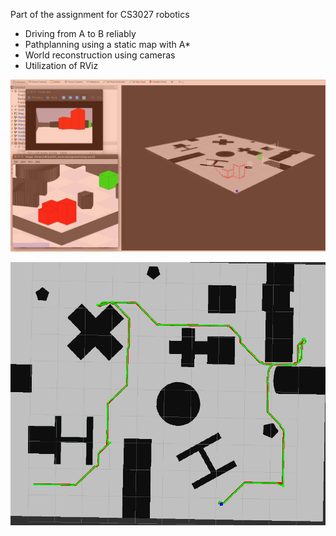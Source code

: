 Part of the assignment for CS3027 robotics

- Driving from A to B reliably
- Pathplanning using a static map with A*
- World reconstruction using cameras
- Utilization of RViz

![alt text](https://raw.githubusercontent.com/GeorgeVelikov/ROS-experiment/master/robby/screenshots/comparison.png "World reconstruction")

![alt text](https://raw.githubusercontent.com/GeorgeVelikov/ROS-experiment/master/robby/screenshots/complete.png "complete A* path (red) and real robot path (green)")
